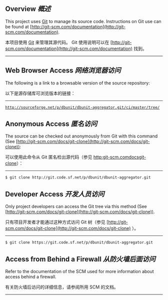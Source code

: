 ## Overview _概述_

This project uses [Git](http://git-scm.com/) to manage its source code. 
Instructions on Git use can be found at [http://git-scm.com/documentation](http://git-scm.com/documentation).


本项目使用 [Git](http:git-scm.com) 来管理其源代码。
Git 使用说明可以在 [http://git-scm.com/documentation](http://git-scm.com/documentation) 找到。

---

## Web Browser Access _网络浏览器访问_

The following is a link to a browsable version of the source repository:


以下是源存储库可浏览版本的链接：

---

[`http://sourceforge.net/p/dbunit/dbunit-aggregator.git/ci/master/tree/`](http://sourceforge.net/p/dbunit/dbunit-aggregator.git/ci/master/tree/)

## Anonymous Access _匿名访问_

The source can be checked out anonymously from Git with this command (See [http://git-scm.com/docs/git-clone](http://git-scm.com/docs/git-clone)):


可以使用此命令从 Git 匿名检出源代码（参见 [http:git-scm.comdocsgit-clone](http:git-scm.comdocsgit-clone)）：

---

`$ git clone http://git.code.sf.net/p/dbunit/dbunit-aggregator.git`

## Developer Access _开发人员访问_

Only project developers can access the Git tree via this method (See [http://git-scm.com/docs/git-clone](http://git-scm.com/docs/git-clone)).


只有项目开发者才能通过这种方式访问 Git 树（参见 [http://git-scm.com/docs/git-clone](http://git-scm.com/docs/git-clone) ）。

---

`$ git clone https://git.code.sf.net/p/dbunit/dbunit-aggregator.git`

## Access from Behind a Firewall _从防火墙后面访问_

Refer to the documentation of the SCM used for more information about access behind a firewall.


有关防火墙后访问的详细信息，请参阅所用 SCM 的文档。

---
